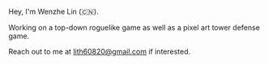 Hey, I'm Wenzhe Lin (🇨🇳).

Working on a top-down roguelike game as well as a pixel art tower defense game.

Reach out to me at lith60820@gmail.com if interested.

<!---
Lith60820/Lith60820 is a ✨ special ✨ repository because its `README.md` (this file) appears on your GitHub profile.
You can click the Preview link to take a look at your changes.
--->
